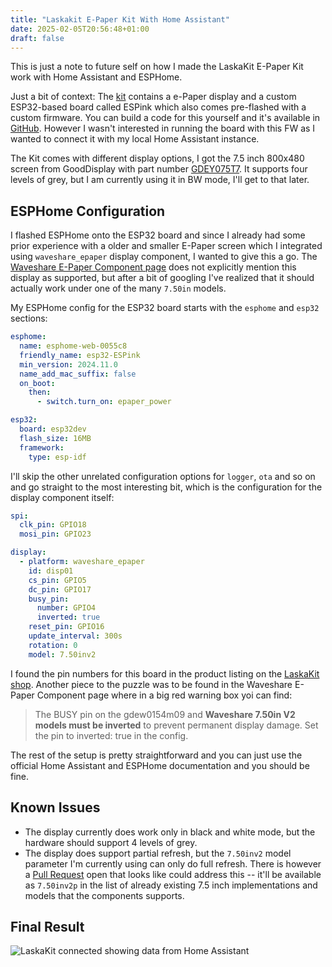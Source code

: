 ```yaml
---
title: "Laskakit E-Paper Kit With Home Assistant"
date: 2025-02-05T20:56:48+01:00
draft: false
---
```


This is just a note to future self on how I made the LaskaKit E-Paper Kit work with Home Assistant and ESPHome.

Just a bit of context: The [kit](https://www.laskakit.cz/laskakit-live-7-5-e-paper-stavebnice-s-wifi-pro---zivy-obraz-/?variantId=13529) contains a e-Paper display and a custom ESP32-based board called ESPink which also comes pre-flashed with a custom firmware. You can build a code for this yourself and it's available in [GitHub](https://github.com/LaskaKit/ESPink). However I wasn't interested in running the board with this FW as I wanted to connect it with my local Home Assistant instance.

The Kit comes with different display options, I got the 7.5 inch 800x480 screen from GoodDisplay with part number [GDEY075T7](https://www.good-display.com/product/396.html). It supports four levels of grey, but I am currently using it in BW mode, I'll get to that later.

## ESPHome Configuration

I flashed ESPHome onto the ESP32 board and since I already had some prior experience with a older and smaller E-Paper screen which I integrated using `waveshare_epaper` display component, I wanted to give this a go. The [Waveshare E-Paper Component page](https://esphome.io/components/display/waveshare_epaper.html) does not explicitly mention this display as supported, but after a bit of googling I've realized that it should actually work under one of the many `7.50in` models.

My ESPHome config for the ESP32 board starts with the `esphome` and `esp32` sections:

```yaml
esphome:
  name: esphome-web-0055c8
  friendly_name: esp32-ESPink
  min_version: 2024.11.0
  name_add_mac_suffix: false
  on_boot: 
    then:
      - switch.turn_on: epaper_power

esp32:
  board: esp32dev
  flash_size: 16MB
  framework:
    type: esp-idf
```

I'll skip the other unrelated configuration options for `logger`, `ota` and so on and go straight to the most interesting bit, which is the configuration for the display component itself:

```yaml
spi:
  clk_pin: GPIO18
  mosi_pin: GPIO23

display:
  - platform: waveshare_epaper
    id: disp01
    cs_pin: GPIO5
    dc_pin: GPIO17
    busy_pin:
      number: GPIO4
      inverted: true
    reset_pin: GPIO16
    update_interval: 300s
    rotation: 0
    model: 7.50inv2
```

I found the pin numbers for this board in the product listing on the [LaskaKit shop](https://www.laskakit.cz/laskakit-espink-esp32-e-paper-pcb-antenna/?variantId=12419). Another piece to the puzzle was to be found in the Waveshare E-Paper Component page where in a big red warning box yoi can find:

> The BUSY pin on the gdew0154m09 and **Waveshare 7.50in V2 models must be inverted** to prevent permanent display damage. Set the pin to inverted: true in the config.

The rest of the setup is pretty straightforward and you can just use the official Home Assistant and ESPHome documentation and you should be fine.

## Known Issues

- The display currently does work only in black and white mode, but the hardware should support 4 levels of grey.
- The display does support partial refresh, but the `7.50inv2` model parameter I'm currently using can only do full refresh. There is however a [Pull Request](https://github.com/esphome/esphome/pull/7751) open that looks like could address this -- it'll be available as `7.50inv2p` in the list of already existing 7.5 inch implementations and models that the components supports.

## Final Result

![LaskaKit connected showing data from Home Assistant](/images/laskakit-with-homeassistant.jpg)
